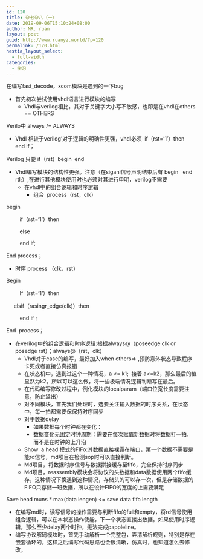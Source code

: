 ```yaml
---
id: 120
title: 杂七杂八（一）
date: 2019-09-06T15:10:24+08:00
author: MR. ruan
layout: post
guid: http://www.ruanyz.world/?p=120
permalink: /120.html
hestia_layout_select:
  - full-width
categories:
  - 学习
---
```

 

在编写fast_decode，xcom模块是遇到的一下bug

  * 首先初次尝试使用vhdl语言进行模块的编写
      * Vhdl与verilog相比，其对于关键字大小写不敏感，也即是在vhdl在others == OTHERS

Verilo中 always /= ALWAYS

  * Vhdl 相较于verilog’对于逻辑的明确性更强，vhdl必须 &nbsp;if（rst=’1’）then&nbsp; end if；

Verilog 只要 if（rst）begin&nbsp; end

  * Vhdl编写模块的结构性更强。注意（在siganl信号声明结束后有 begin&nbsp;&nbsp; end rtl;）,在进行其他模块使用时也必须对其进行申明，verilog不需要
      * 在vhdl中的组合逻辑和时序逻辑
          * 组合 &nbsp;process（rst，clk）

begin 

&nbsp;&nbsp;&nbsp;&nbsp;&nbsp;&nbsp;&nbsp;&nbsp; if（rst=‘1’）then

&nbsp;&nbsp;&nbsp;&nbsp;&nbsp;&nbsp;&nbsp;&nbsp; else

&nbsp;&nbsp;&nbsp;&nbsp;&nbsp;&nbsp;&nbsp;&nbsp; end if;

End process；

  * 时序 process （clk，rst）

Begin

&nbsp;&nbsp;&nbsp;&nbsp;&nbsp;&nbsp;&nbsp;&nbsp; If（rst=‘1’）then

&nbsp;&nbsp;&nbsp;&nbsp; elsif（rasingr_edge(clk)）then

&nbsp;&nbsp;&nbsp;&nbsp;&nbsp;&nbsp;&nbsp;&nbsp; end if ;

End&nbsp; process；

  * 在verilog中的组合逻辑和时序逻辑:根据always@（poseedge clk or posedge rst）；always@（rst，clk）
      * Vhdl对于case的编写，最好加入when others=> ,预防意外状态导致程序卡死或者直接仿真报错
      * 在状态机中，遇到过这个一种情况，a <= k1;&nbsp; 接着 a<=k2，那么最后的值显然为k2。所以可以这么做，将一些极端情况逻辑判断写在最后。
      * 在代码编写修改过程中，例化模块的localparam（端口位宽长度需要注意，防止溢出）
      * 对不同模块，首先我们处理时，选要关注输入数据的时序关系，在状态中，每一拍都需要保保持时序同步
      * 对于数据delay
          * 如果数据每个时钟都在变化：
          * 数据变化无固定时钟周期：需要在每次赋值新数据时将数据打一拍，而不是在时钟的上升沿
      * Show &nbsp;a head 模式的FIFo:其数据直接裸露在端口，第一个数据不需要是能rd信号，md项目在检测sop时可以直接判断。
      * Md项目，将数据时序信号与数据拼接缓存至fifo，完全保持时序同步
      * Md项目，reassembly模块会将协议的头数据和data数据使用两个fifo缓存，这种情况下换遇到这种情况，存储头的可以存一次，但是存储数据的FIFO只存储一班数据，所以在设计FIFO的宽度的上需要满足

Save head muns * max(data lengen) <= save data fifo length

  * 在编写md时，读写信号的操作需要与判断fifo的full和empty，将rd信号使用组合逻辑，可以在本状态操作使能，下一个状态直接出数据。如果使用时序逻辑，那么至少delay两个时钟，无法完成pappleline。
  * 编写协议解码模块时，首先手动解析一个完整包，弄清解析规则，特别是存在嵌套循环的，这样之后编写代码思路也会很清晰，仿真时，也知道怎么去修改。